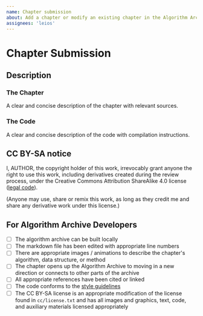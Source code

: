 ```yaml
---
name: Chapter submission
about: Add a chapter or modify an existing chapter in the Algorithm Archive
assignees: 'leios'
---
```


<!--
Thanks for submitting a chapter to the Algorithm Archive!

Before continuing, please be sure you have read the [How to contribute guide for chapter submission](https://github.com/algorithm-archivists/algorithm-archive/wiki/Chapter-submission) and have:

1. discussed the chapter with James Schloss (Leios) first and know where this chapter fits into the broader scope of the project
2. edited the Markdown file with the appropriate line numbers for your submission
3. built the algorithm archive with `npm install && npm run serve` to make sure your code can be seen on your branch
4. followed all necessary [style guidelines](https://github.com/algorithm-archivists/algorithm-archive/wiki/Code-style-guide) for the initial submission language, if available
5. agreed to share your chapter under [CC BY-SA](https://creativecommons.org/licenses/by-sa/4.0/deed.en)

If you would like to contact us, we are also available on Discord at https://discord.gg/2PEjsR
-->

# Chapter Submission

## Description

### The Chapter

A clear and concise description of the chapter with relevant sources.

### The Code

A clear and concise description of the code with compilation instructions.

## CC BY-SA notice

<!--- Please replace AUTHOR with your actual name in the notice down below. --->
I, AUTHOR, the copyright holder of this work, irrevocably grant anyone the right to use this work, including derivatives created during the review process, under the Creative Commons Attribution ShareAlike 4.0 license ([legal code](https://creativecommons.org/licenses/by-sa/4.0/deed.en)).

(Anyone may use, share or remix this work, as long as they credit me and share any derivative work under this license.)


<!--- Please leave the following section --->

## For Algorithm Archive Developers

- [ ] The algorithm archive can be built locally
- [ ] The markdown file has been edited with appropriate line numbers
- [ ] There are appropriate images / animations to describe the chapter's algorithm, data structure, or method
- [ ] The chapter opens up the Algorithm Archive to moving in a new direction or connects to other parts of the archive
- [ ] All appropriate references have been cited or linked
- [ ] The code conforms to the [style guidelines](https://github.com/algorithm-archivists/algorithm-archive/wiki/Code-style-guide)
- [ ] The CC BY-SA license is an appropriate modification of the license found in `cc/license.txt` and has all images and graphics, text, code, and auxiliary materials licensed appropriately
